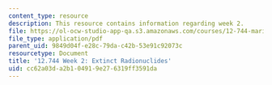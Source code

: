 ```yaml
---
content_type: resource
description: This resource contains information regarding week 2.
file: https://ol-ocw-studio-app-qa.s3.amazonaws.com/courses/12-744-marine-isotope-chemistry-fall-2012/cc62a03da2b104919e276319ff3591da_MIT12_744F12_Week2.pdf
file_type: application/pdf
parent_uid: 9849d04f-e28c-79da-c42b-53e91c92073c
resourcetype: Document
title: '12.744 Week 2: Extinct Radionuclides'
uid: cc62a03d-a2b1-0491-9e27-6319ff3591da
---
```

